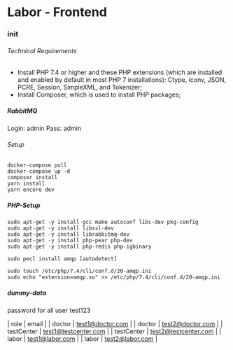 # Labor - Frontend

### init

###### Technical Requirements

* Install PHP 7.4 or higher and these PHP extensions (which are installed and enabled by default in most PHP 7 installations): Ctype, iconv, JSON, PCRE, Session, SimpleXML, and Tokenizer;
* Install Composer, which is used to install PHP packages;


##### RabbitMQ

Login: admin
Pass: admin

###### Setup
```
docker-compose pull
docker-compose up -d
composer install
yarn install
yarn encore dev
```


##### PHP-Setup
```
sudo apt-get -y install gcc make autoconf libc-dev pkg-config
sudo apt-get -y install libssl-dev
sudo apt-get -y install librabbitmq-dev
sudo apt-get -y install php-pear php-dev
sudo apt-get -y install php-redis php-igbinary

sudo pecl install amqp [autodetect]

sudo touch /etc/php/7.4/cli/conf.d/20-amqp.ini
sudo echo "extension=amqp.so" >> /etc/php/7.4/cli/conf.d/20-amqp.ini
```

##### dummy-data

password for all user test123

| role | email |
| doctor | test1@doctor.com |
| doctor | test2@doctor.com |
| testCenter | test1@testcenter.com |
| testCenter | test2@testcenter.com |
| labor | test1@labor.com |
| labor | test2@labor.com |
